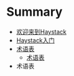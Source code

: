 # Summary

* [欢迎来到Haystack](README.md)
* [Haystack入门](chapter1.md)
* [术语表](glossary.md)
   * [术语表](zhu_yu_biao.md)
* 术语表

